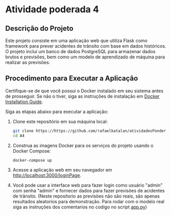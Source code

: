 # Atividade poderada 4

## Descrição do Projeto

Este projeto consiste em uma aplicação web que utiliza Flask como framework para prever acidentes de trânsito com base em dados históricos. O projeto inclui um banco de dados PostgreSQL para armazenar dados brutos e previsões, bem como um modelo de aprendizado de máquina para realizar as previsões.

## Procedimento para Executar a Aplicação

Certifique-se de que você possui o Docker instalado em seu sistema antes de prosseguir. Se não o tiver, siga as instruções de instalação em [Docker Installation Guide](https://docs.docker.com/get-docker/).

Siga as etapas abaixo para executar a aplicação:

1. Clone este repositório em sua máquina local:

   ```bash
   git clone https://https://github.com/rafaelkatalan/atividadesPonderadasM7/tree/A3/A4
   cd A4
   ```

2. Construa as imagens Docker para os serviços do projeto usando o Docker Compose:

   ```bash
   docker-compose up
   ```

5. Acesse a aplicação web em seu navegador em [http://localhost:3000/loginPage](http://localhost:3000/loginPage).

6. Você pode usar a interface web para fazer login como usuário "admin" com senha "admin" e fornecer dados para fazer previsões de acidentes de trânsito. (Neste repositorio as previsões não são reais, são apenas resultados aleatorios para demonstração. Para rodar com o modelo real siga as instruções dos comentarios no codigo no script [app.py](./backend/app.py))

